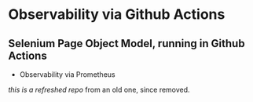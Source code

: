 # Observability via Github Actions

## Selenium Page Object Model, running in Github Actions
- Observability via Prometheus

*this is a refreshed repo* from an old one, since removed.
